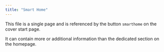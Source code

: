 ```yaml
---
title: "Smart Home"
---
```

This file is a single page and is referenced by the button `smarthome` on the cover start page.

It can contain more or additional information than the dedicated section on the homepage.
